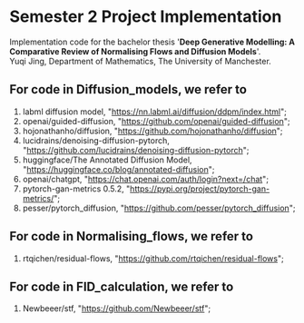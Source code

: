 # Semester 2 Project Implementation
Implementation code for the bachelor thesis '**Deep Generative Modelling: A Comparative Review of Normalising Flows and Diffusion Models**'.  
Yuqi Jing, Department of Mathematics, The University of Manchester.

## For code in Diffusion_models, we refer to
1. labml diffusion model, "https://nn.labml.ai/diffusion/ddpm/index.html";
2. openai/guided-diffusion, "https://github.com/openai/guided-diffusion";
3. hojonathanho/diffusion, "https://github.com/hojonathanho/diffusion";
4. lucidrains/denoising-diffusion-pytorch, "https://github.com/lucidrains/denoising-diffusion-pytorch";
5. huggingface/The Annotated Diffusion Model, "https://huggingface.co/blog/annotated-diffusion";
6. openai/chatgpt, "https://chat.openai.com/auth/login?next=/chat";
7. pytorch-gan-metrics 0.5.2, "https://pypi.org/project/pytorch-gan-metrics/";
8. pesser/pytorch_diffusion, "https://github.com/pesser/pytorch_diffusion";

## For code in Normalising_flows, we refer to 
1. rtqichen/residual-flows, "https://github.com/rtqichen/residual-flows";

## For code in FID_calculation, we refer to 
1. Newbeeer/stf, "https://github.com/Newbeeer/stf";

